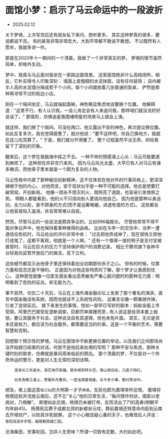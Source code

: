 # 面馆小梦：启示了马云命运中的一段波折
- 2025.02.12

关于梦境，上次写完后还有朋友私下来问，想听更多。
其实这种梦真的很多，要说都说不完。
有的甚至非常非常宏大，大到平常都不敢说不敢想。
不过既然有人愿听，我就多讲一件。

那是在2020年十一期间的一个清晨，我做了一个非常真实的梦。
梦境的情节虽然简单，却格外生动。

梦中，我竟与马云面对面坐在一家路边面馆里。
这家面馆绝非什么高档场所，相反，它朴实得令人印象深刻：
    墙面上是粗糙的水泥抹面，没有任何装饰；
    店内被半人高的水泥墙分隔成若干个小间，每个小间摆放着几张普通的饭桌，
    俨然是那种再寻常不过的街边小店。

刚在一个隔间坐定，马云就端起面碗，神色略显焦虑地说要换个位置。
他解释道："这里不行，有人认识我，一会儿肯定会有人来追问我，那样咱们就没法好好说话了。"
那情形，仿佛追星族围堵明星的场景马上就会上演。

就这样，我们换了个隔间。可没吃两口，他又露出不安的神色，再次提议换位置。
如此反复多次，我也觉得疲惫了，就对他说："要不这样吧，你自己换地方，我就在这儿吃完算了。"
于是，我们就分开用餐了。
整个过程虽然平淡无奇，却给我留下了深刻的印象。

醒来后，这个梦在我脑海中挥之不去。
一种不祥的预感涌上心头：马云可能要遇到麻烦了。
这种担忧并非空穴来风。
因为马云风光太盛，大早已有人对马云有诸多微词，而他骨子里本就是一个颇为复杂的人物。

马云性格中内禀了那种破旧创新精神，这不仅体现在他对外的行事风格上，更深深植根于他的内心。
对他而言，安于现状似乎是一种不可能的选择。他总是想要打破常规，开创新局。
他像一团永不熄灭的火，既照亮了道路，也容易引发燎原之势。
明眼人都能看到，他的火不只烧向别人更烧向他自己。
因为他是那种以身追剑，全力以赴，奋不顾身的方式(而不是运筹帷幄，进退有度的方式)。
这些都会让他容易陷入漩涡，并且常常难以自拔。

然而，尽管马云的一些说法是颇具争议的，比如996福报论。
尽管他常常不得不面对争议声中，他也保持着某种难得的品格。
比如在与李一的交往中，当李一遭遇信任危机时，马云给出的评价非常中肯：
"过去把他弄成神了，现在很快又把他打成鬼了，这都不客观，他就是一个人嘛。"
还有一个值得一提的例子是支付宝被接管时，马云在巨大的压力下坚持保护用户的消费记录。
相比于腾讯旗下各种平台轻易向监管开放后门的做法，高下立判。

这些细节都显示出他骨子里还保持着创业初期那份赤子之心。
但有的时候，仅靠力量和信念还是不够的。
正是因为对他这些特质的了解，那个梦才让我感到忧心。
这种感觉就像一位医生朋友看出高秀敏有严重心脏问题时的那种无力感：明明看到了危险的征兆，却无能为力。

果不其然，仅仅二十天后，马云在上海外滩金融论坛上发表了那个著名的演讲，直言中国金融没有系统，因而也就谈不上系统性风险。
这番言论像一颗重磅炸弹，引发了连锁反应。
接下来发生的事情，恍如一部早已写好的剧本：蚂蚁金服上市受阻，阿里巴巴接受反垄断调查，巨额罚单接踵而至...有人说这是给资本套上枷锁，要让其服务于社会。这种说法自有其道理，但也未免片面。
其实，无论是资本还是权力，都应该为社会服务，都需要适当的约束。这是一个平衡的艺术，需要智慧和克制。

回想那个预示性的梦境，马云在面馆中不断更换位置的举动，以及我们之间那场尚没开始就已结束的对话，何尝不是他后来处境的写照？
那种不安与焦虑，那种关键时刻的取舍，仿佛就是暴风雨来临前的预兆。
那个清晨的梦，不仅是对一个传奇命运的警示，更是对人生无常的深刻诠释。

```
    滚滚长江东逝水，浪花淘尽英雄。是非成败转头空。青山依旧在，几度夕阳红。

    白发渔樵江渚上，惯看秋月春风。一壶浊酒喜相逢。古今多少事，都付笑谈中。
```

顺及，做上面这首`临江仙`的大明第一才子`杨慎`，生前也颇为嘉靖帝所忌恨。
嘉靖将杨慎廷杖并流放云南后，还不忘“关心”他的日常生活，“每问慎作何状，阁臣以老病对，乃稍解”。
即便如此厄境，杨慎仍未被打垮，反而活出了71的高寿(明朝平均年龄45)。
杨慎死后葬于成都北郊的新都状元坟，葬前嘉靖还特意命内臣到云南去开棺验尸，以防其诈死脱罪。
这个小心眼且疑心重的天子，也难怪后人评说：`昏招连连步步错，越是勤政越亡国`。

沧海桑田，世事轮回，岂非人生至味？所谓一切皆有定数，大约如此吧。
